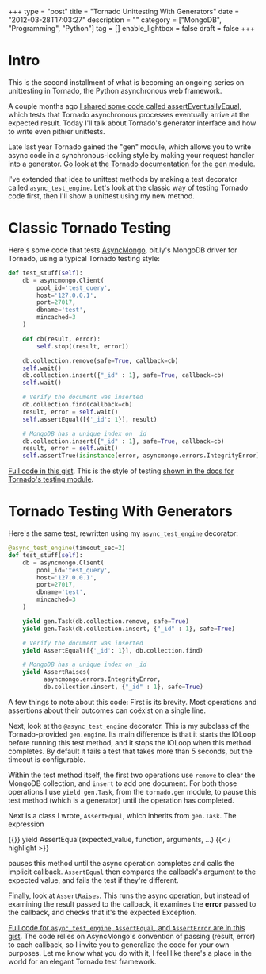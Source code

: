 +++
type = "post"
title = "Tornado Unittesting With Generators"
date = "2012-03-28T17:03:27"
description = ""
category = ["MongoDB", "Programming", "Python"]
tag = []
enable_lightbox = false
draft = false
+++

<h1 id="intro">Intro</h1>
<p>This is the second installment of what is becoming an ongoing series on
unittesting in Tornado, the Python asynchronous web framework.</p>
<p>A couple months ago <a href="/tornado-unittesting-eventually-correct/">I shared some code called
assertEventuallyEqual</a>,
which tests that Tornado asynchronous processes eventually arrive at the
expected result. Today I'll talk about Tornado's generator interface and
how to write even pithier unittests.</p>
<p>Late last year Tornado gained the "gen" module, which allows you to
write async code in a synchronous-looking style by making your request
handler into a generator. <a href="http://www.tornadoweb.org/en/latest/gen.html">Go look at the Tornado documentation for the
gen module.</a></p>
<p>I've extended that idea to unittest methods by making a test decorator
called <code>async_test_engine</code>. Let's look at the classic way of testing
Tornado code first, then I'll show a unittest using my new method.</p>
<h1 id="classic-tornado-testing">Classic Tornado Testing</h1>
<p>Here's some code that tests
<a href="https://github.com/bitly/asyncmongo">AsyncMongo</a>, bit.ly's MongoDB
driver for Tornado, using a typical Tornado testing style:</p>

```python
def test_stuff(self):
    db = asyncmongo.Client(
        pool_id='test_query',
        host='127.0.0.1',
        port=27017,
        dbname='test',
        mincached=3
    )

    def cb(result, error):
        self.stop((result, error))

    db.collection.remove(safe=True, callback=cb)
    self.wait()
    db.collection.insert({"_id" : 1}, safe=True, callback=cb)
    self.wait()

    # Verify the document was inserted
    db.collection.find(callback=cb)
    result, error = self.wait()
    self.assertEqual([{'_id': 1}], result)

    # MongoDB has a unique index on _id
    db.collection.insert({"_id" : 1}, safe=True, callback=cb)
    result, error = self.wait()
    self.assertTrue(isinstance(error, asyncmongo.errors.IntegrityError))
```

<a href="https://gist.github.com/2230276">Full code in this gist</a>. This is the
style of testing <a href="http://www.tornadoweb.org/en/latest/testing.html">shown in the docs for Tornado's testing
module</a>.
<h1 id="tornado-testing-with-generators">Tornado Testing With Generators</h1>
<p>Here's the same test, rewritten using my <code>async_test_engine</code> decorator:</p>

```python
@async_test_engine(timeout_sec=2)
def test_stuff(self):
    db = asyncmongo.Client(
        pool_id='test_query',
        host='127.0.0.1',
        port=27017,
        dbname='test',
        mincached=3
    )

    yield gen.Task(db.collection.remove, safe=True)
    yield gen.Task(db.collection.insert, {"_id" : 1}, safe=True)

    # Verify the document was inserted
    yield AssertEqual([{'_id': 1}], db.collection.find)

    # MongoDB has a unique index on _id
    yield AssertRaises(
          asyncmongo.errors.IntegrityError,
          db.collection.insert, {"_id" : 1}, safe=True)
```


<p>A few things to note about this code: First is its brevity. Most
operations and assertions about their outcomes can coëxist on a single
line.</p>
<p>Next, look at the <code>@async_test_engine</code> decorator. This is my subclass of
the Tornado-provided <code>gen.engine</code>. Its main difference is that it starts
the IOLoop before running this test method, and it stops the IOLoop when
this method completes. By default it fails a test that takes more than 5
seconds, but the timeout is configurable.</p>
<p>Within the test method itself, the first two operations use <code>remove</code> to
clear the MongoDB collection, and <code>insert</code> to add one document. For both
those operations I use <code>yield gen.Task</code>, from the <code>tornado.gen</code> module,
to pause this test method (which is a generator) until the operation has
completed.</p>
<p>Next is a class I wrote, <code>AssertEqual</code>, which inherits from <code>gen.Task</code>.
The expression</p>

{{<highlight python3>}}
yield AssertEqual(expected_value, function, arguments, ...)
{{< / highlight >}}

<p>pauses this method until the async operation completes and calls the
implicit callback. <code>AssertEqual</code> then compares the callback's argument
to the expected value, and fails the test if they're different.</p>
<p>Finally, look at <code>AssertRaises</code>. This runs the async operation, but
instead of examining the result passed to the callback, it examines the
<strong>error</strong> passed to the callback, and checks that it's the expected
Exception.</p>
<p><a href="https://gist.github.com/2229985">Full code for <code>async_test_engine</code>, <code>AssertEqual</code>, and <code>AssertError</code> are
in this gist</a>. The code relies on
AsyncMongo's convention of passing (result, error) to each callback, so
I invite you to generalize the code for your own purposes. Let me know
what you do with it, I feel like there's a place in the world for an
elegant Tornado test framework.</p>
